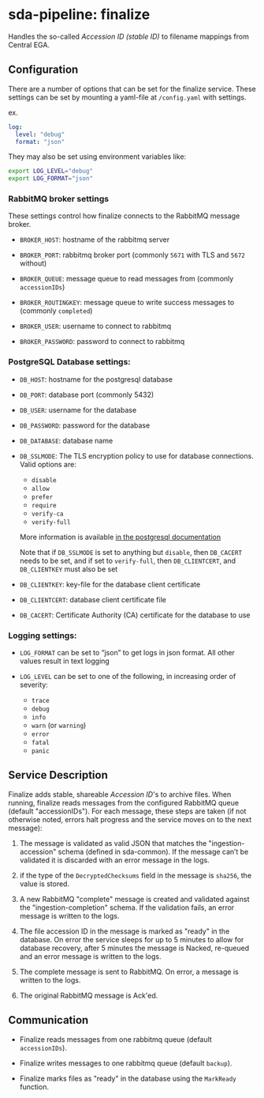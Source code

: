 # sda-pipeline: finalize

Handles the so-called _Accession ID (stable ID)_ to filename mappings from Central EGA.


## Configuration

There are a number of options that can be set for the finalize service.
These settings can be set by mounting a yaml-file at `/config.yaml` with settings.

ex.
```yaml
log:
  level: "debug"
  format: "json"
```
They may also be set using environment variables like:
```bash
export LOG_LEVEL="debug"
export LOG_FORMAT="json"
```

### RabbitMQ broker settings

These settings control how finalize connects to the RabbitMQ message broker.

 - `BROKER_HOST`: hostname of the rabbitmq server

 - `BROKER_PORT`: rabbitmq broker port (commonly `5671` with TLS and `5672` without)

 - `BROKER_QUEUE`: message queue to read messages from (commonly `accessionIDs`)

 - `BROKER_ROUTINGKEY`: message queue to write success messages to (commonly `completed`)

 - `BROKER_USER`: username to connect to rabbitmq

 - `BROKER_PASSWORD`: password to connect to rabbitmq

### PostgreSQL Database settings:

 - `DB_HOST`: hostname for the postgresql database

 - `DB_PORT`: database port (commonly 5432)

 - `DB_USER`: username for the database

 - `DB_PASSWORD`: password for the database

 - `DB_DATABASE`: database name

 - `DB_SSLMODE`: The TLS encryption policy to use for database connections.
   Valid options are:
    - `disable`
    - `allow`
    - `prefer`
    - `require`
    - `verify-ca`
    - `verify-full`

   More information is available
   [in the postgresql documentation](https://www.postgresql.org/docs/current/libpq-ssl.html#LIBPQ-SSL-PROTECTION)

   Note that if `DB_SSLMODE` is set to anything but `disable`, then `DB_CACERT` needs to be set,
   and if set to `verify-full`, then `DB_CLIENTCERT`, and `DB_CLIENTKEY` must also be set

 - `DB_CLIENTKEY`: key-file for the database client certificate

 - `DB_CLIENTCERT`: database client certificate file

 - `DB_CACERT`: Certificate Authority (CA) certificate for the database to use

### Logging settings:

 - `LOG_FORMAT` can be set to “json” to get logs in json format.
   All other values result in text logging

 - `LOG_LEVEL` can be set to one of the following, in increasing order of severity:
    - `trace`
    - `debug`
    - `info`
    - `warn` (or `warning`)
    - `error`
    - `fatal`
    - `panic`

## Service Description
Finalize adds stable, shareable _Accession ID_'s to archive files.
When running, finalize reads messages from the configured RabbitMQ queue (default "accessionIDs").
For each message, these steps are taken (if not otherwise noted, errors halt progress and the service moves on to the next message):

1. The message is validated as valid JSON that matches the "ingestion-accession" schema (defined in sda-common).
If the message can’t be validated it is discarded with an error message in the logs.

1. if the type of the `DecryptedChecksums` field in the message is `sha256`, the value is stored.

1. A new RabbitMQ "complete" message is created and validated against the "ingestion-completion" schema.
If the validation fails, an error message is written to the logs.

1. The file accession ID in the message is marked as "ready" in the database.
On error the service sleeps for up to 5 minutes to allow for database recovery, after 5 minutes the message is Nacked, re-queued and an error message is written to the logs.

1. The complete message is sent to RabbitMQ. On error, a message is written to the logs.

1. The original RabbitMQ message is Ack'ed.

## Communication

 - Finalize reads messages from one rabbitmq queue (default `accessionIDs`).

 - Finalize writes messages to one rabbitmq queue (default `backup`).

 - Finalize marks files as "ready" in the database using the `MarkReady` function.
